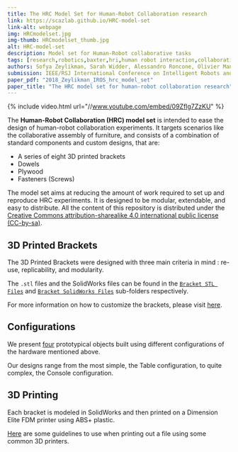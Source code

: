 ```yaml
---
title: The HRC Model Set for Human-Robot Collaboration research
link: https://scazlab.github.io/HRC-model-set
link-alt: webpage
img: HRCmodelset.jpg
img-thumb: HRCmodelset_thumb.jpg
alt: HRC-model-set
description: Model set for Human-Robot collaborative tasks
tags: [research,robotics,baxter,hri,human robot interaction,collaborative manufacturing,human robot collaboration,advanced manufacturing,open source,github]
authors: Sofya Zeylikman, Sarah Widder, Alessandro Roncone, Olivier Mangin, and Brian Scassellati
submission: IEEE/RSJ International Conference on Intelligent Robots and Systems (IROS2018), Madrid, Spain, October 1-5, 2018
paper_pdf: "2018_Zeylikman_IROS_hrc_model_set"
paper_title: "The HRC model set for human-robot collaboration research"
---
```



{% include video.html url="//www.youtube.com/embed/09Zflg7ZzKU" %}


The **Human-Robot Collaboration (HRC) model set** is intended to ease the design of human-robot collaboration experiments.
It targets scenarios like the collaborative assembly of furniture, and consists of a combination of standard components and custom designs, that are:

 * A series of eight 3D printed brackets
 * Dowels
 * Plywood
 * Fasteners (Screws)

The model set aims at reducing the amount of work required to set up and reproduce HRC experiments.
It is designed to be modular, extendable, and easy to distribute. All the content of this repository is distributed under the [Creative Commons attribution-sharealike 4.0 international public license (CC-by-sa)](https://creativecommons.org/licenses/by-sa/4.0/legalcode).

## 3D Printed Brackets

The 3D Printed Brackets were designed with three main criteria in mind : re-use, replicability, and modularity.


The `.stl` files and the SolidWorks files can be found in the [`Bracket STL Files`](https://github.com/ScazLab/HRC-model-set/tree/master/Bracket%20STL%20Files) and [`Bracket SolidWorks Files`](https://github.com/ScazLab/HRC-model-set/tree/master/Bracket%20SolidWorks%20Files) sub-folders respectively.

For more information on how to customize the brackets, please visit [here](https://scazlab.github.io/HRC-model-set/info/how-to-customize/).

## Configurations

We present [four](https://scazlab.github.io/HRC-model-set/configurations/renderings/) prototypical objects built using different configurations of the hardware mentioned above.

Our designs range from the most simple, the Table configuration, to quite complex, the Console configuration.

## 3D Printing

Each bracket is modeled in SolidWorks and then printed on a Dimension Elite FDM printer using ABS+ plastic.

[Here](https://scazlab.github.io/HRC-model-set/info/3D-printing-recommendations/) are some guidelines to use when printing out a file using some common 3D printers.
